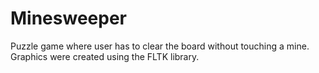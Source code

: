 # Minesweeper
Puzzle game where user has to clear the board without touching a mine.
Graphics were created using the FLTK library.
